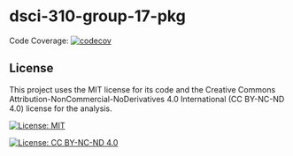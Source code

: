 # dsci-310-group-17-pkg

Code Coverage: [![codecov](https://codecov.io/gh/DSCI-310/dsci-310-group-17-pkg/branch/main/graph/badge.svg?${{secrets.CODECOV_TOKEN}})](https://codecov.io/gh/DSCI-310/dsci-310-group-17-pkg)


## License
This project uses the MIT license for its code and the Creative Commons Attribution-NonCommercial-NoDerivatives 4.0 International (CC BY-NC-ND 4.0) license for the analysis.

[![License: MIT](https://img.shields.io/badge/License-MIT-yellow.svg)](https://opensource.org/licenses/MIT)

[![License: CC BY-NC-ND 4.0](https://img.shields.io/badge/License-CC_BY--NC--ND_4.0-lightgrey.svg)](https://creativecommons.org/licenses/by-nc-nd/4.0/)
